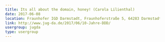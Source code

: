 ```yaml
---
title: Its all about the domain, honey! (Carola Lilienthal)
date: 2017-06-08
location: Fraunhofer IGD Darmstadt, Fraunhoferstraße 5, 64283 Darmstadt
link: http://www.jug-da.de/2017/06/10-Jahre-DDD/
usergroup: jugda
type: usergroup
---
```

